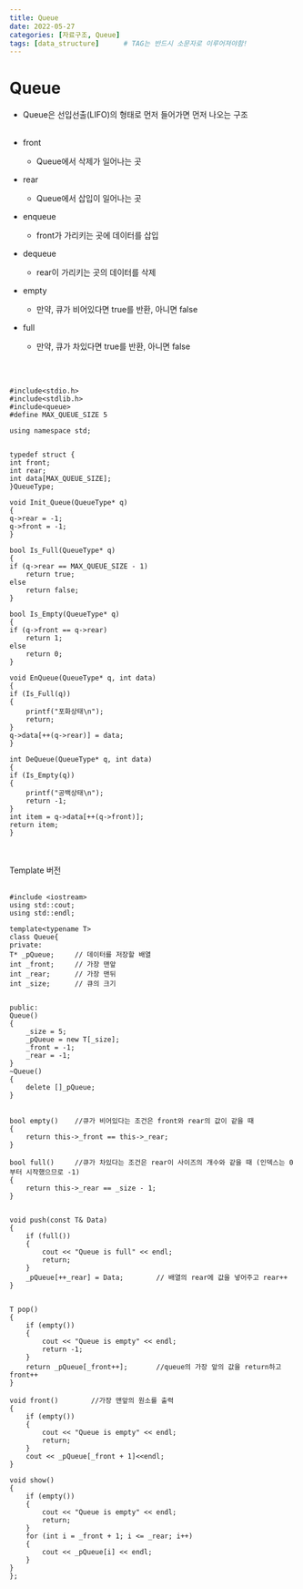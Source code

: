 ```yaml
---
title: Queue
date: 2022-05-27
categories: [자료구조, Queue]
tags: [data_structure]		# TAG는 반드시 소문자로 이루어져야함!
---
```


Queue
=============
 * Queue은 선입선출(LIFO)의 형태로 먼저 들어가면 먼저 나오는 구조
 <br><br>

 * front
   * Queue에서 삭제가 일어나는 곳
 * rear
   * Queue에서 삽입이 일어나는 곳
 * enqueue
   * front가 가리키는 곳에 데이터를 삽입
 * dequeue
   * rear이 가리키는 곳의 데이터를 삭제
 * empty
   * 만약, 큐가 비어있다면 true를 반환, 아니면 false
 * full
   * 만약, 큐가 차있다면 true를 반환, 아니면 false

<br><br>
 
    #include<stdio.h>
    #include<stdlib.h>
    #include<queue>
    #define MAX_QUEUE_SIZE 5

    using namespace std;


    typedef struct {
	int front;
	int rear;
	int data[MAX_QUEUE_SIZE];
    }QueueType;

    void Init_Queue(QueueType* q)
    {
	q->rear = -1;
	q->front = -1;
    }

    bool Is_Full(QueueType* q)
    {
	if (q->rear == MAX_QUEUE_SIZE - 1)
		return true;
	else
		return false;
    }

    bool Is_Empty(QueueType* q)
    {
	if (q->front == q->rear)
		return 1;
	else
		return 0;
    }

    void EnQueue(QueueType* q, int data)
    {
	if (Is_Full(q))
	{
		printf("포화상태\n");
		return;
	}
	q->data[++(q->rear)] = data;
    }

    int DeQueue(QueueType* q, int data)
    {
	if (Is_Empty(q))
	{
		printf("공백상태\n");
		return -1;
	}
	int item = q->data[++(q->front)];
	return item;
    }
 <br>
<br>
Template 버전<br>
<br>

    #include <iostream>
    using std::cout;
    using std::endl;

    template<typename T>
    class Queue{
    private:
	T* _pQueue;		// 데이터를 저장할 배열
	int _front;		// 가장 맨앞
	int _rear;		// 가장 맨뒤
	int _size;		// 큐의 크기


    public:
	Queue()
	{
		_size = 5;
		_pQueue = new T[_size];
		_front = -1;
		_rear = -1;
	}
	~Queue()
	{
		delete []_pQueue;
	}


	bool empty()	//큐가 비어있다는 조건은 front와 rear의 값이 같을 때
	{
		return this->_front == this->_rear;
	}

	bool full()		//큐가 차있다는 조건은 rear이 사이즈의 개수와 같을 때 (인덱스는 0부터 시작했으므로 -1)
	{
		return this->_rear == _size - 1;
	}


	void push(const T& Data)
	{
		if (full())
		{
			cout << "Queue is full" << endl;
			return;
		}
		_pQueue[++_rear] = Data;		// 배열의 rear에 값을 넣어주고 rear++
	}


	T pop()
	{
		if (empty())
		{
			cout << "Queue is empty" << endl;
			return -1;
		}
		return _pQueue[_front++];		//queue의 가장 앞의 값을 return하고 front++
	}

	void front()		//가장 맨앞의 원소를 출력
	{
		if (empty())
		{
			cout << "Queue is empty" << endl;
			return;
		}
		cout << _pQueue[_front + 1]<<endl;
	}

	void show()
	{
		if (empty())
		{
			cout << "Queue is empty" << endl;
			return;
		}
		for (int i = _front + 1; i <= _rear; i++)
		{
			cout << _pQueue[i] << endl;
		}
	}
    };
